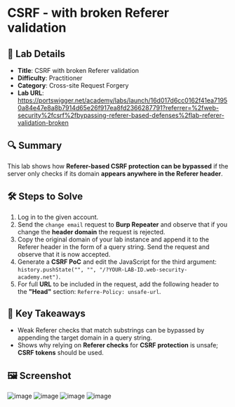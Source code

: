 # CSRF - with broken Referer validation

## 📌 Lab Details
- **Title**: CSRF with broken Referer validation
- **Difficulty**: Practitioner
- **Category**: Cross-site Request Forgery
- **Lab URL**: https://portswigger.net/academy/labs/launch/16d017d6cc0162f41ea71950a84e47e8a8b7914d65e26f917ea8fd2366287791?referrer=%2fweb-security%2fcsrf%2fbypassing-referer-based-defenses%2flab-referer-validation-broken

## 🔍 Summary
This lab shows how **Referer-based CSRF protection can be bypassed** if the server only checks if its domain **appears anywhere in the Referer header**.

## 🛠 Steps to Solve
1. Log in to the given account.
2. Send the `change email` request to **Burp Repeater** and observe that if you change the **header domain** the request is rejected.
3. Copy the original domain of your lab instance and append it to the Referer header in the form of a query string. Send the request and observe that it is now accepted.
4. Generate a **CSRF PoC** and edit the JavaScript for the third argument: `history.pushState("", "", "/?YOUR-LAB-ID.web-security-academy.net")`.
5. For full **URL** to be included in the request, add the following header to the **"Head"** section: `Referre-Policy: unsafe-url`.

## 📖 Key Takeaways
-  Weak Referer checks that match substrings can be bypassed by appending the target domain in a query string.
-  Shows why relying on **Referer checks** for **CSRF protection** is unsafe; **CSRF tokens** should be used.

## 🖼️ Screenshot 
![image](https://github.com/user-attachments/assets/f7f88c12-e62c-4c0f-a91f-710895212962)
![image](https://github.com/user-attachments/assets/9f5965a9-8baf-49f7-9b9f-dc4c4a4f31ee)
![image](https://github.com/user-attachments/assets/33a7a57e-0839-4a15-bc87-f117a7dde962)
![image](https://github.com/user-attachments/assets/70d4a64f-e78c-4456-96a1-6fd1a4b0cbd2)
